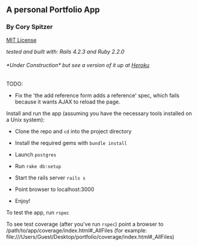 ## A personal Portfolio App
### By Cory Spitzer

[MIT License](http://opensource.org/licenses/MIT)

*tested and built with: Rails 4.2.3 and Ruby 2.2.0*

###### \*Under Construction\* but see a version of it up at [Heroku](https://cory-spitzers-portfolio.herokuapp.com/)

TODO:
 * Fix the 'the add reference form adds a reference' spec, which fails because
   it wants AJAX to reload the page.

Install and run the app (assuming you have the necessary tools installed on a
Unix system):

  * Clone the repo and `cd` into the project directory

  * Install the required gems with `bundle install`

  * Launch `postgres`

  * Run `rake db:setup`

  * Start the rails server `rails s`

  * Point browser to localhost:3000

  * Enjoy!


To test the app, run `rspec`

To see test coverage (after you've run `rspec`) point a browser to
/path/to/app/coverage/index.html#_AllFiles (for example: file:///Users/Guest/Desktop/portfolio/coverage/index.html#_AllFiles)
